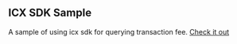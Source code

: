 ## ICX SDK Sample

A sample of using icx sdk for querying transaction fee.
[Check it out](https://doge-is-dope.github.io/icx-sdk-sample/)

